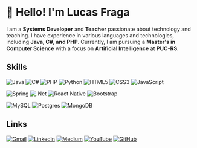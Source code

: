 # 👋 Hello! I'm Lucas Fraga
I am a **Systems Developer** and **Teacher** passionate about technology and teaching. I have experience in various languages and technologies, including **Java, C#, and PHP**. Currently, I am pursuing a **Master's in Computer Science** with a focus on **Artificial Intelligence** at **PUC-RS**.

## Skills

![Java](https://img.shields.io/badge/java-%23ED8B00.svg?style=for-the-badge&logo=openjdk&logoColor=white)
![C#](https://img.shields.io/badge/c%23-%23239120.svg?style=for-the-badge&logo=csharp&logoColor=white)
![PHP](https://img.shields.io/badge/php-%23777BB4.svg?style=for-the-badge&logo=php&logoColor=white)
![Python](https://img.shields.io/badge/python-3670A0?style=for-the-badge&logo=python&logoColor=ffdd54)
![HTML5](https://img.shields.io/badge/html5-%23E34F26.svg?style=for-the-badge&logo=html5&logoColor=white)
![CSS3](https://img.shields.io/badge/css3-%231572B6.svg?style=for-the-badge&logo=css3&logoColor=white)
![JavaScript](https://img.shields.io/badge/javascript-%23323330.svg?style=for-the-badge&logo=javascript&logoColor=%23F7DF1E)

![Spring](https://img.shields.io/badge/spring-%236DB33F.svg?style=for-the-badge&logo=spring&logoColor=white)
![.Net](https://img.shields.io/badge/.NET-5C2D91?style=for-the-badge&logo=.net&logoColor=white)
![React Native](https://img.shields.io/badge/react_native-%2320232a.svg?style=for-the-badge&logo=react&logoColor=%2361DAFB)
![Bootstrap](https://img.shields.io/badge/bootstrap-%238511FA.svg?style=for-the-badge&logo=bootstrap&logoColor=white)

![MySQL](https://img.shields.io/badge/mysql-4479A1.svg?style=for-the-badge&logo=mysql&logoColor=white)
![Postgres](https://img.shields.io/badge/postgres-%23316192.svg?style=for-the-badge&logo=postgresql&logoColor=white)
![MongoDB](https://img.shields.io/badge/MongoDB-%234ea94b.svg?style=for-the-badge&logo=mongodb&logoColor=white)

## Links
<a href="mailto:ti.lucasfraga@gmail.com"><img alt="Gmail" src="https://img.shields.io/badge/Gmail-D14836?style=for-the-badge&logo=gmail&logoColor=white"></a>
<a href="https://www.linkedin.com/in/lucasfrag/"><img alt="Linkedin" src="https://img.shields.io/badge/linkedin-%230077B5.svg?style=for-the-badge&logo=linkedin&logoColor=white"></a>
<a href="https://medium.com/@lucasfrag"><img alt="Medium" src="https://img.shields.io/badge/Medium-12100E?style=for-the-badge&logo=medium&logoColor=white"></a>
<a href="https://www.youtube.com/@prof.lucasfraga"><img alt="YouTube" src="https://img.shields.io/badge/YouTube-%23FF0000.svg?style=for-the-badge&logo=YouTube&logoColor=white"></a>
<a href="https://github.com/lucasfrag"><img alt="GitHub" src="https://img.shields.io/badge/github-%23121011.svg?style=for-the-badge&logo=github&logoColor=white"></a>




